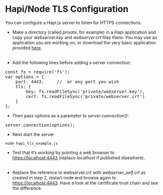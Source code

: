 # Hapi/Node TLS Configuration

You can configure a Hapi.js server to listen for HTTPS connections.

* Make a directory (called *private*, for example) in a Hapi application and copy your *webserver.key* and *webserver.crt* files there. You may use an application you are working on, or download the very basic application provided [here](archive/hapi_example.js).<br><br>

* Add the following lines before adding a server connection:
<pre>
const fs = require('fs');
var options = {
    port: 4443,     //  or any port you wish
    tls: {
        key: fs.readFileSync('private/webserver.key'),
        cert: fs.readFileSync('private/webserver.crt')
    }
};
</pre>

* Then pass options as a parameter to *server.connection()*:
<pre>
server.connection(options);
</pre>

* Next start the server 
~~~
node hapi_tls_example.js
~~~

* Test that it’s working by pointing a web browser to [https://localhost:4443](https://localhost:4443) (replace *localhost* if published elsewhere).<br><br>

* Replace the reference to webserver.crt with *webserver_self.crt* as created in step 2, restart node and browse again to [https://localhost:4443](https://localhost:4443). Have a look at the certificate trust chain and see the difference.
